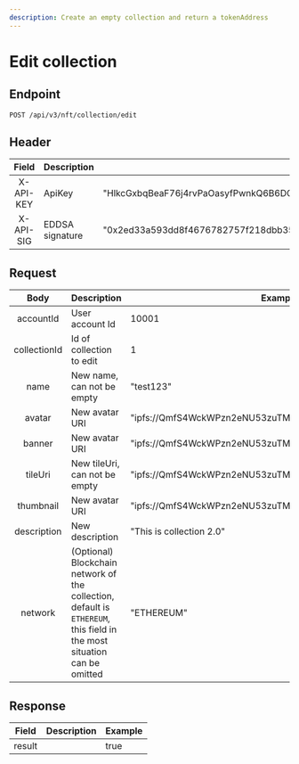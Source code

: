 ```yaml
---
description: Create an empty collection and return a tokenAddress
---
```


# Edit collection

## Endpoint

```
POST /api/v3/nft/collection/edit
```



## Header

|   Field   | Description     | Example                                                                                                                                                                                              |
| :-------: | --------------- | ---------------------------------------------------------------------------------------------------------------------------------------------------------------------------------------------------- |
| X-API-KEY | ApiKey          | "HlkcGxbqBeaF76j4rvPaOasyfPwnkQ6B6DQ6THZWbvrAGxzEdulXQvOKLrRWZLnN"                                                                                                                                   |
| X-API-SIG | EDDSA signature | "0x2ed33a593dd8f4676782757f218dbb352e76b425b069deeae5b5afaf89d7dec0090d77da4e548ae46ecf97deb0a2f44f600129d22a9f3817fbeb016446025e6101ec4d2bf04cdcc1a436c8fadf7e809d2d23555b50c6fee6691ab3df62265d7b" |

##

## **Request**

|     Body     | Description                                                                                                             | Example                                                 |
| :----------: | ----------------------------------------------------------------------------------------------------------------------- | ------------------------------------------------------- |
|   accountId  | User account Id                                                                                                         | 10001                                                   |
| collectionId | Id of collection to edit                                                                                                | 1                                                       |
|     name     | New name, can not be empty                                                                                              | "test123"                                               |
|    avatar    | New avatar URI                                                                                                          | "ipfs://QmfS4WckWPzn2eNU53zuTM9qYyjUpwWYLKdAywTRenzELq" |
|    banner    | New avatar URI                                                                                                          | "ipfs://QmfS4WckWPzn2eNU53zuTM9qYyjUpwWYLKdAywTRenzELq" |
|    tileUri   | New tileUri, can not be empty                                                                                           | "ipfs://QmfS4WckWPzn2eNU53zuTM9qYyjUpwWYLKdAywTRenzELq" |
|   thumbnail  | New avatar URI                                                                                                          | "ipfs://QmfS4WckWPzn2eNU53zuTM9qYyjUpwWYLKdAywTRenzELq" |
|  description | New description                                                                                                         | "This is collection 2.0"                                |
|    network   | (Optional) Blockchain network of the collection, default is `ETHEREUM`, this field in the most situation can be omitted | "ETHEREUM"                                              |

##

## **Response**

|  Field | Description | Example |
| :----: | ----------- | ------- |
| result |             | true    |
